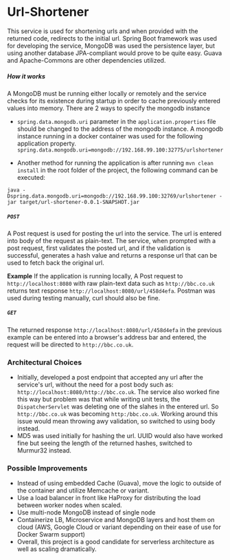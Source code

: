# Url-Shortener

This service is used for shortening urls and when provided with the returned code, redirects to the initial url. 
Spring Boot framework was used for developing the service, MongoDB was used the persistence layer, but using another 
database JPA-compliant would prove to be quite easy. Guava and Apache-Commons are other dependencies utilized.

##### How it works

A MongoDB must be running either locally or remotely and the service checks for its existence during startup in order 
to cache previously entered values into memory. There are 2 ways to specify the mongodb instance

* `spring.data.mongodb.uri` parameter in the `application.properties` 
file should be changed to the address of the mongodb instance. A mongodb instance running in a docker container was 
used for the following application property. `spring.data.mongodb.uri=mongodb://192.168.99.100:32775/urlshortener`

* Another method for running the application is after running `mvn clean install` in the root folder of the project, the 
following command can be executed:

`java -Dspring.data.mongodb.uri=mongodb://192.168.99.100:32769/urlshortener -jar target/url-shortener-0.0.1-SNAPSHOT.jar`


##### `POST`

A Post request is used for posting the url into the service. The url is entered into body of the request as plain-text.
The service, when prompted with a post request, first validates the posted url, and if the validation is successful, 
generates a hash value and returns a response url that can be used to fetch back the original url.

**Example**
If the application is running locally, A Post request to `http://localhost:8080` with raw plain-text data such as 
`http://bbc.co.uk` returns text response `http://localhost:8080/url/458d4efa`. Postman was 
used during testing manually, curl should also be fine.

##### `GET`

The returned response `http://localhost:8080/url/458d4efa` in the previous example can be entered 
into a browser's address bar and entered, the request will be directed to `http://bbc.co.uk`.

### Architectural Choices

* Initially, developed a post endpoint that accepted any url after the service's url, without the need for a 
post body such as: `http://localhost:8080/http://bbc.co.uk`. The service also worked fine this way but 
problem was that while writing unit tests, the `DispatcherServlet` was deleting one of the slahes in the entered 
url. So `http://bbc.co.uk` was becoming `http:/bbc.co.uk`. Working around this issue would mean throwing awy 
validation, so switched to using body instead.
* MD5 was used initially for hashing the url. UUID would also have worked fine but seeing the length of the returned 
hashes, switched to Murmur32 instead.


### Possible Improvements

* Instead of using embedded Cache (Guava), move the logic to outside of the container and utilize Memcache or variant.
* Use a load balancer in front like HaProxy for distributing the load between worker nodes when scaled.
* Use multi-node MongoDB instead of single node
* Containerize LB, Microservice and MongoDB layers and host them on cloud (AWS, Google Cloud or variant depending on 
their ease of use for Docker Swarm support)
* Overall, this project is a good candidate for serverless architecture as well as scaling dramatically.
